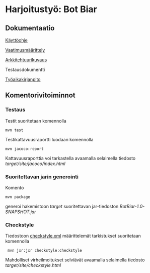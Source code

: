 # Harjoitustyö: Bot Biar

## Dokumentaatio

[Käyttöohje](https://github.com/Pekkuli/otm-harjoitustyo/blob/master/Harjoitusty%C3%B6/Bot%20Biar/Dokumentaatio/K%C3%A4ytt%C3%B6ohje.md)

[Vaatimusmäärittely](https://github.com/Pekkuli/otm-harjoitustyo/blob/master/Harjoitusty%C3%B6/Bot%20Biar/Dokumentaatio/vaatimusmaarittely.md)

[Arkkitehtuurikuvaus](https://github.com/Pekkuli/otm-harjoitustyo/blob/master/Harjoitusty%C3%B6/Bot%20Biar/Dokumentaatio/arkkitehtuuri.md)

Testausdokumentti

[Työaikakirjanpito](https://github.com/Pekkuli/otm-harjoitustyo/blob/master/Harjoitusty%C3%B6/Bot%20Biar/Dokumentaatio/ty%C3%B6aikakirjanpito.md)

## Komentorivitoiminnot

### Testaus

Testit suoritetaan komennolla

```
mvn test
```

Testikattavuusraportti luodaan komennolla

```
mvn jacoco:report
```

Kattavuusraporttia voi tarkastella avaamalla selaimella tiedosto _target/site/jacoco/index.html_

### Suoritettavan jarin generointi

Komento

```
mvn package
```
generoi hakemistoon _target_ suoritettavan jar-tiedoston _BotBiar-1.0-SNAPSHOT.jar_

### Checkstyle

Tiedostoon [checkstyle.xml](https://github.com/mluukkai/OtmTodoApp/blob/master/checkstyle.xml) määrittelemät tarkistukset suoritetaan komennolla

```
 mvn jxr:jxr checkstyle:checkstyle
```

Mahdolliset virheilmoitukset selviävät avaamalla selaimella tiedosto _target/site/checkstyle.html_
